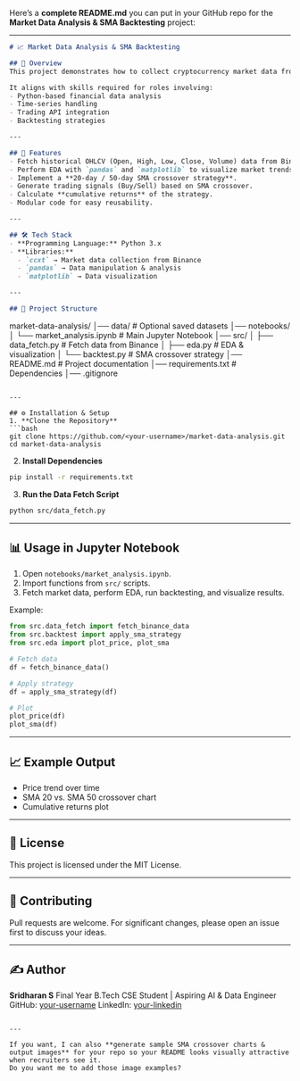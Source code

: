 Here’s a **complete README.md** you can put in your GitHub repo for the **Market Data Analysis & SMA Backtesting** project:

---

```markdown
# 📈 Market Data Analysis & SMA Backtesting

## 📌 Overview
This project demonstrates how to collect cryptocurrency market data from the Binance exchange using the **CCXT** library, perform **exploratory data analysis (EDA)** with Python, and implement a **Simple Moving Average (SMA) crossover strategy** for basic backtesting.

It aligns with skills required for roles involving:
- Python-based financial data analysis
- Time-series handling
- Trading API integration
- Backtesting strategies

---

## 🚀 Features
- Fetch historical OHLCV (Open, High, Low, Close, Volume) data from Binance.
- Perform EDA with `pandas` and `matplotlib` to visualize market trends.
- Implement a **20-day / 50-day SMA crossover strategy**.
- Generate trading signals (Buy/Sell) based on SMA crossover.
- Calculate **cumulative returns** of the strategy.
- Modular code for easy reusability.

---

## 🛠️ Tech Stack
- **Programming Language:** Python 3.x  
- **Libraries:**  
  - `ccxt` → Market data collection from Binance  
  - `pandas` → Data manipulation & analysis  
  - `matplotlib` → Data visualization  

---

## 📂 Project Structure
```

market-data-analysis/
│── data/                   # Optional saved datasets
│── notebooks/
│   └── market\_analysis.ipynb   # Main Jupyter Notebook
│── src/
│   ├── data\_fetch.py       # Fetch data from Binance
│   ├── eda.py              # EDA & visualization
│   └── backtest.py         # SMA crossover strategy
│── README.md               # Project documentation
│── requirements.txt        # Dependencies
│── .gitignore

````

---

## ⚙️ Installation & Setup
1. **Clone the Repository**
```bash
git clone https://github.com/<your-username>/market-data-analysis.git
cd market-data-analysis
````

2. **Install Dependencies**

```bash
pip install -r requirements.txt
```

3. **Run the Data Fetch Script**

```bash
python src/data_fetch.py
```

---

## 📊 Usage in Jupyter Notebook

1. Open `notebooks/market_analysis.ipynb`.
2. Import functions from `src/` scripts.
3. Fetch market data, perform EDA, run backtesting, and visualize results.

Example:

```python
from src.data_fetch import fetch_binance_data
from src.backtest import apply_sma_strategy
from src.eda import plot_price, plot_sma

# Fetch data
df = fetch_binance_data()

# Apply strategy
df = apply_sma_strategy(df)

# Plot
plot_price(df)
plot_sma(df)
```

---

## 📈 Example Output

* Price trend over time
* SMA 20 vs. SMA 50 crossover chart
* Cumulative returns plot

---

## 📜 License

This project is licensed under the MIT License.

---

## 🤝 Contributing

Pull requests are welcome. For significant changes, please open an issue first to discuss your ideas.

---

## ✍️ Author

**Sridharan S**
Final Year B.Tech CSE Student | Aspiring AI & Data Engineer
GitHub: [your-username](https://github.com/your-username)
LinkedIn: [your-linkedin](https://linkedin.com/in/your-profile)

```

---

If you want, I can also **generate sample SMA crossover charts & output images** for your repo so your README looks visually attractive when recruiters see it.  
Do you want me to add those image examples?
```
